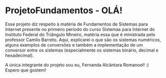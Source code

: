 # ProjetoFundamentos - OLÁ!
Esse projeto diz respeito à matéria de Fundamentos de Sistemas para Internet presente no primeiro período do curso Sistemas para Internet do Instituto Federal do Triângulo Mineiro, matéria essa que é ministrada pelo professor Camilo Barreto. 
Aqui, explicarei o que são os sistemas numéricos, alguns exemplos de conversões e também a implementação de um conversor entre os sistemas (especialmente os sistemas binário, decimal e hexadecimal).

A única integrante do projeto sou eu, Fernanda Alcântara Romanoel! :) Espero que gostem!
